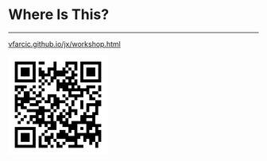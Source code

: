 # Where Is This?

---

[vfarcic.github.io/jx/workshop.html](http://vfarcic.github.io/jx/workshop.html)

![QR](img/address-gke-qr.png)